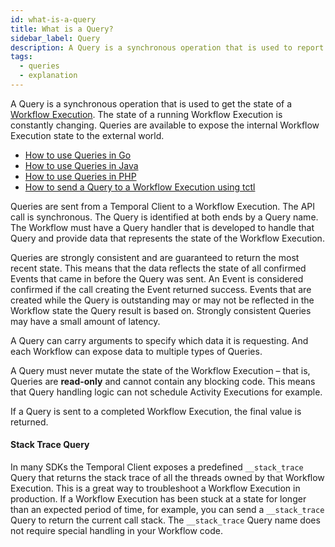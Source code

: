 ```yaml
---
id: what-is-a-query
title: What is a Query?
sidebar_label: Query
description: A Query is a synchronous operation that is used to report the state of a Workflow Execution.
tags:
  - queries
  - explanation
---
```


A Query is a synchronous operation that is used to get the state of a [Workflow Execution](/docs/concepts/what-is-a-workflow-execution).
The state of a running Workflow Execution is constantly changing.
Queries are available to expose the internal Workflow Execution state to the external world.

- [How to use Queries in Go](/docs/go/how-to-use-queries-in-go)
- [How to use Queries in Java](/docs/java/queries)
- [How to use Queries in PHP](/docs/php/queries)
- [How to send a Query to a Workflow Execution using tctl](/docs/tctl/workflow/query)

Queries are sent from a Temporal Client to a Workflow Execution.
The API call is synchronous.
The Query is identified at both ends by a Query name.
The Workflow must have a Query handler that is developed to handle that Query and provide data that represents the state of the Workflow Execution.

Queries are strongly consistent and are guaranteed to return the most recent state.
This means that the data reflects the state of all confirmed Events that came in before the Query was sent.
An Event is considered confirmed if the call creating the Event returned success.
Events that are created while the Query is outstanding may or may not be reflected in the Workflow state the Query result is based on.
Strongly consistent Queries may have a small amount of latency.

A Query can carry arguments to specify which data it is requesting.
And each Workflow can expose data to multiple types of Queries.

A Query must never mutate the state of the Workflow Execution – that is, Queries are **read-only** and cannot contain any blocking code.
This means that Query handling logic can not schedule Activity Executions for example.

If a Query is sent to a completed Workflow Execution, the final value is returned.

#### Stack Trace Query

In many SDKs the Temporal Client exposes a predefined `__stack_trace` Query that returns the stack trace of all the threads owned by that Workflow Execution.
This is a great way to troubleshoot a Workflow Execution in production.
If a Workflow Execution has been stuck at a state for longer than an expected period of time, for example, you can send a `__stack_trace` Query to return the current call stack.
The `__stack_trace` Query name does not require special handling in your Workflow code.
